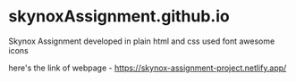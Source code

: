 # skynoxAssignment.github.io
Skynox Assignment
developed in plain html and css
used font awesome icons

here's the link of webpage -
https://skynox-assignment-project.netlify.app/
